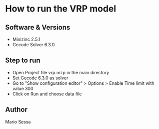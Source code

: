 # How to run the VRP model

## Software & Versions
- Minizinc 2.5.1
- Gecode Solver 6.3.0

## Step to run
- Open Project file vrp.mzp in the main directory
- Set Gecode 6.3.0 as solver
- Go to "Show configuration editor" > Options > Enable Time limit with value 300
- Click on Run and choose data file


## Author
Mario Sessa
